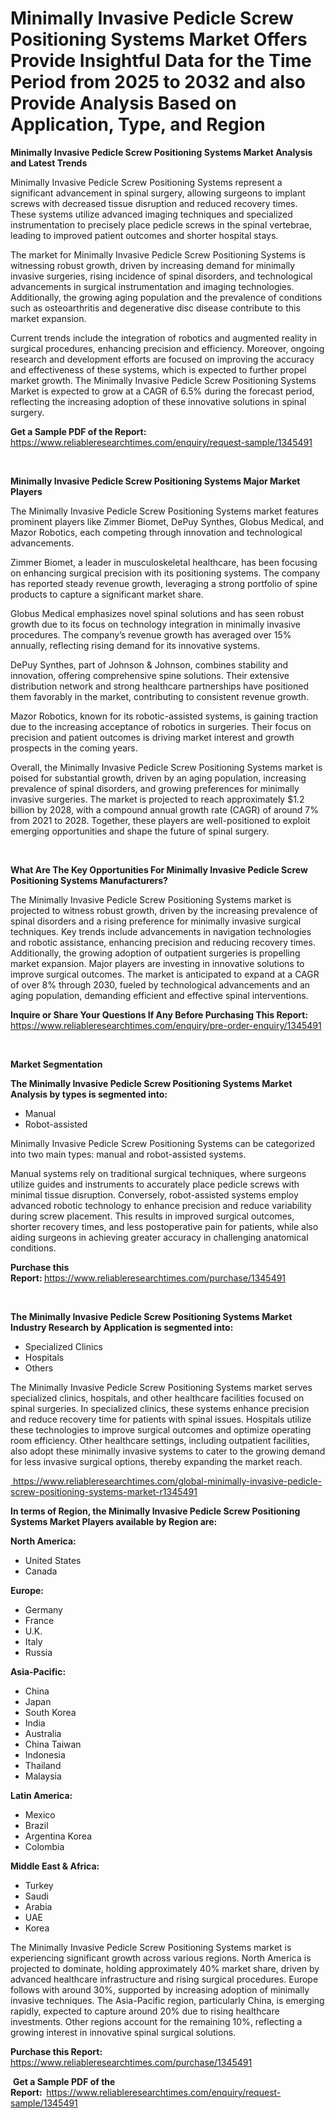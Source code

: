 <p><h1>Minimally Invasive Pedicle Screw Positioning Systems Market Offers Provide Insightful Data for the Time Period from 2025 to 2032 and also Provide Analysis Based on Application, Type, and Region</h1></p><p><strong>Minimally Invasive Pedicle Screw Positioning Systems Market Analysis and Latest Trends</strong></p>
<p><p>Minimally Invasive Pedicle Screw Positioning Systems represent a significant advancement in spinal surgery, allowing surgeons to implant screws with decreased tissue disruption and reduced recovery times. These systems utilize advanced imaging techniques and specialized instrumentation to precisely place pedicle screws in the spinal vertebrae, leading to improved patient outcomes and shorter hospital stays. </p><p>The market for Minimally Invasive Pedicle Screw Positioning Systems is witnessing robust growth, driven by increasing demand for minimally invasive surgeries, rising incidence of spinal disorders, and technological advancements in surgical instrumentation and imaging technologies. Additionally, the growing aging population and the prevalence of conditions such as osteoarthritis and degenerative disc disease contribute to this market expansion.</p><p>Current trends include the integration of robotics and augmented reality in surgical procedures, enhancing precision and efficiency. Moreover, ongoing research and development efforts are focused on improving the accuracy and effectiveness of these systems, which is expected to further propel market growth. The Minimally Invasive Pedicle Screw Positioning Systems Market is expected to grow at a CAGR of 6.5% during the forecast period, reflecting the increasing adoption of these innovative solutions in spinal surgery.</p></p>
<p><strong>Get a Sample PDF of the Report:&nbsp;</strong> <a href="https://www.reliableresearchtimes.com/enquiry/request-sample/1345491?utm_campaign=3313&utm_medium=2&utm_source=Github&utm_content=ia&utm_term=14042025&utm_id=minimally-invasive-pedicle-screw-positioning-systems">https://www.reliableresearchtimes.com/enquiry/request-sample/1345491</a></p>
<p>&nbsp;</p>
<p><strong>Minimally Invasive Pedicle Screw Positioning Systems Major Market Players</strong></p>
<p><p>The Minimally Invasive Pedicle Screw Positioning Systems market features prominent players like Zimmer Biomet, DePuy Synthes, Globus Medical, and Mazor Robotics, each competing through innovation and technological advancements. </p><p>Zimmer Biomet, a leader in musculoskeletal healthcare, has been focusing on enhancing surgical precision with its positioning systems. The company has reported steady revenue growth, leveraging a strong portfolio of spine products to capture a significant market share.</p><p>Globus Medical emphasizes novel spinal solutions and has seen robust growth due to its focus on technology integration in minimally invasive procedures. The company’s revenue growth has averaged over 15% annually, reflecting rising demand for its innovative systems.</p><p>DePuy Synthes, part of Johnson & Johnson, combines stability and innovation, offering comprehensive spine solutions. Their extensive distribution network and strong healthcare partnerships have positioned them favorably in the market, contributing to consistent revenue growth.</p><p>Mazor Robotics, known for its robotic-assisted systems, is gaining traction due to the increasing acceptance of robotics in surgeries. Their focus on precision and patient outcomes is driving market interest and growth prospects in the coming years.</p><p>Overall, the Minimally Invasive Pedicle Screw Positioning Systems market is poised for substantial growth, driven by an aging population, increasing prevalence of spinal disorders, and growing preferences for minimally invasive surgeries. The market is projected to reach approximately $1.2 billion by 2028, with a compound annual growth rate (CAGR) of around 7% from 2021 to 2028. Together, these players are well-positioned to exploit emerging opportunities and shape the future of spinal surgery.</p></p>
<p>&nbsp;</p>
<p><strong>What Are The Key Opportunities For Minimally Invasive Pedicle Screw Positioning Systems Manufacturers?</strong></p>
<p><p>The Minimally Invasive Pedicle Screw Positioning Systems market is projected to witness robust growth, driven by the increasing prevalence of spinal disorders and a rising preference for minimally invasive surgical techniques. Key trends include advancements in navigation technologies and robotic assistance, enhancing precision and reducing recovery times. Additionally, the growing adoption of outpatient surgeries is propelling market expansion. Major players are investing in innovative solutions to improve surgical outcomes. The market is anticipated to expand at a CAGR of over 8% through 2030, fueled by technological advancements and an aging population, demanding efficient and effective spinal interventions.</p></p>
<p><strong>Inquire or Share Your Questions If Any Before Purchasing This Report:</strong> <a href="https://www.reliableresearchtimes.com/enquiry/pre-order-enquiry/1345491?utm_campaign=3313&utm_medium=2&utm_source=Github&utm_content=ia&utm_term=14042025&utm_id=minimally-invasive-pedicle-screw-positioning-systems">https://www.reliableresearchtimes.com/enquiry/pre-order-enquiry/1345491</a></p>
<p>&nbsp;</p>
<p><strong>Market Segmentation</strong></p>
<p><strong>The Minimally Invasive Pedicle Screw Positioning Systems Market Analysis by types is segmented into:</strong></p>
<p><ul><li>Manual</li><li>Robot-assisted</li></ul></p>
<p><p>Minimally Invasive Pedicle Screw Positioning Systems can be categorized into two main types: manual and robot-assisted systems. </p><p>Manual systems rely on traditional surgical techniques, where surgeons utilize guides and instruments to accurately place pedicle screws with minimal tissue disruption. Conversely, robot-assisted systems employ advanced robotic technology to enhance precision and reduce variability during screw placement. This results in improved surgical outcomes, shorter recovery times, and less postoperative pain for patients, while also aiding surgeons in achieving greater accuracy in challenging anatomical conditions.</p></p>
<p><strong>Purchase this Report:&nbsp;</strong><a href="https://www.reliableresearchtimes.com/purchase/1345491?utm_campaign=3313&utm_medium=2&utm_source=Github&utm_content=ia&utm_term=14042025&utm_id=minimally-invasive-pedicle-screw-positioning-systems">https://www.reliableresearchtimes.com/purchase/1345491</a></p>
<p>&nbsp;</p>
<p><strong>The Minimally Invasive Pedicle Screw Positioning Systems Market Industry Research by Application is segmented into:</strong></p>
<p><ul><li>Specialized Clinics</li><li>Hospitals</li><li>Others</li></ul></p>
<p><p>The Minimally Invasive Pedicle Screw Positioning Systems market serves specialized clinics, hospitals, and other healthcare facilities focused on spinal surgeries. In specialized clinics, these systems enhance precision and reduce recovery time for patients with spinal issues. Hospitals utilize these technologies to improve surgical outcomes and optimize operating room efficiency. Other healthcare settings, including outpatient facilities, also adopt these minimally invasive systems to cater to the growing demand for less invasive surgical options, thereby expanding the market reach.</p></p>
<p><a href="https://www.reliableresearchtimes.com/global-minimally-invasive-pedicle-screw-positioning-systems-market-r1345491?utm_campaign=3313&utm_medium=2&utm_source=Github&utm_content=ia&utm_term=14042025&utm_id=minimally-invasive-pedicle-screw-positioning-systems">&nbsp;https://www.reliableresearchtimes.com/global-minimally-invasive-pedicle-screw-positioning-systems-market-r1345491</a></p>
<p><strong>In terms of Region, the Minimally Invasive Pedicle Screw Positioning Systems Market Players available by Region are:</strong></p>
<p>
    <p> <strong> North America: </strong>
        <ul>
            <li>United States</li>
            <li>Canada</li>
        </ul>
        </p> 
    <p> <strong> Europe: </strong>
        <ul>
            <li>Germany</li>
            <li>France</li>
            <li>U.K.</li>
            <li>Italy</li>
            <li>Russia</li>
        </ul>
        </p> 
    <p> <strong> Asia-Pacific: </strong>
        <ul>
            <li>China</li>
            <li>Japan</li>
            <li>South Korea</li>
            <li>India</li>
            <li>Australia</li>
            <li>China Taiwan</li>
            <li>Indonesia</li>
            <li>Thailand</li>
            <li>Malaysia</li>
        </ul>
        </p> 
    <p> <strong> Latin America: </strong>
        <ul>
            <li>Mexico</li>
            <li>Brazil</li>
            <li>Argentina Korea</li>
            <li>Colombia</li>
        </ul>
        </p> 
    <p> <strong> Middle East & Africa: </strong>
        <ul>
            <li>Turkey</li>
            <li>Saudi</li>
            <li>Arabia</li>
            <li>UAE</li>
            <li>Korea</li>
        </ul>
    </p>
    </p>
<p><p>The Minimally Invasive Pedicle Screw Positioning Systems market is experiencing significant growth across various regions. North America is projected to dominate, holding approximately 40% market share, driven by advanced healthcare infrastructure and rising surgical procedures. Europe follows with around 30%, supported by increasing adoption of minimally invasive techniques. The Asia-Pacific region, particularly China, is emerging rapidly, expected to capture around 20% due to rising healthcare investments. Other regions account for the remaining 10%, reflecting a growing interest in innovative spinal surgical solutions.</p></p>
<p><strong>Purchase this Report: </strong><a href="https://www.reliableresearchtimes.com/purchase/1345491?utm_campaign=3313&utm_medium=2&utm_source=Github&utm_content=ia&utm_term=14042025&utm_id=minimally-invasive-pedicle-screw-positioning-systems">https://www.reliableresearchtimes.com/purchase/1345491</a></p>
<p>&nbsp;<strong>Get a Sample PDF of the Report:&nbsp;&nbsp;</strong><a href="https://www.reliableresearchtimes.com/enquiry/request-sample/1345491?utm_campaign=3313&utm_medium=2&utm_source=Github&utm_content=ia&utm_term=14042025&utm_id=minimally-invasive-pedicle-screw-positioning-systems">https://www.reliableresearchtimes.com/enquiry/request-sample/1345491</a></p>
<p><strong></strong></p>
<p><p></p><p></p><p></p></p>